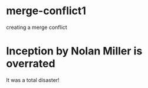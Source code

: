 # merge-conflict1
creating a merge conflict

# Inception by Nolan Miller is overrated
It was a total disaster!